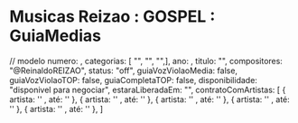 
# Musicas Reizao : GOSPEL : GuiaMedias

// modelo
numero: , categorias: [ "", "", "",], ano: , titulo: "", compositores: "@ReinaldoREIZAO", status: "off", guiaVozViolaoMedia: false, guiaVozViolaoTOP: false,  guiaCompletaTOP: false, disponibilidade: "disponivel para negociar", estaraLiberadaEm: "", contratoComArtistas: [ { artista: '' , até: '' }, { artista: '' , até: '' }, { artista: '' , até: '' }, { artista: '' , até: '' }, { artista: '' , até: '' }, ]





